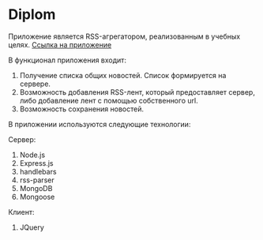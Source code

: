 # Diplom
Приложение является RSS-агрегатором, реализованным в учебных целях. [Ссылка на приложение](https://rss-agr.herokuapp.com/)

В функционал приложения входит:
  1. Получение списка общих новостей. Список формируется на сервере.
  2. Возможность добавления RSS-лент, который предоставляет сервер, либо добавление лент с помощью собственного url.
  3. Возможность сохранения новостей.

В приложении используются следующие технологии:

Сервер:
  1. Node.js
  2. Express.js
  3. handlebars
  4. rss-parser
  5. MongoDB
  6. Mongoose

Клиент:
  1. JQuery
